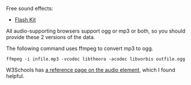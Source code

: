 
Free sound effects:

- [Flash Kit](http://www.flashkit.com/soundfx/)

All audio-supporting browsers support ogg or mp3 or both, so you should provide these 2 versions of the data.

The following command uses ffmpeg to convert mp3 to ogg.
    
    ffmpeg -i infile.mp3 -vcodec libtheora -acodec libvorbis outfile.ogg

W3Schools has [a reference page on the audio element](http://www.w3schools.com/tags/ref_av_dom.asp), which I found helpful.

